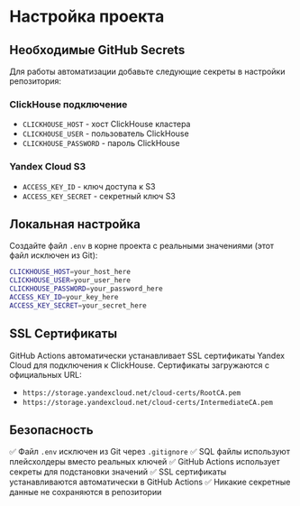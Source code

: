 # Настройка проекта

## Необходимые GitHub Secrets

Для работы автоматизации добавьте следующие секреты в настройки репозитория:

### ClickHouse подключение
- `CLICKHOUSE_HOST` - хост ClickHouse кластера
- `CLICKHOUSE_USER` - пользователь ClickHouse  
- `CLICKHOUSE_PASSWORD` - пароль ClickHouse

### Yandex Cloud S3
- `ACCESS_KEY_ID` - ключ доступа к S3
- `ACCESS_KEY_SECRET` - секретный ключ S3

## Локальная настройка

Создайте файл `.env` в корне проекта с реальными значениями (этот файл исключен из Git):

```bash
CLICKHOUSE_HOST=your_host_here
CLICKHOUSE_USER=your_user_here  
CLICKHOUSE_PASSWORD=your_password_here
ACCESS_KEY_ID=your_key_here
ACCESS_KEY_SECRET=your_secret_here
```

## SSL Сертификаты

GitHub Actions автоматически устанавливает SSL сертификаты Yandex Cloud для подключения к ClickHouse. Сертификаты загружаются с официальных URL:
- `https://storage.yandexcloud.net/cloud-certs/RootCA.pem`
- `https://storage.yandexcloud.net/cloud-certs/IntermediateCA.pem`

## Безопасность

✅ Файл `.env` исключен из Git через `.gitignore`
✅ SQL файлы используют плейсхолдеры вместо реальных ключей
✅ GitHub Actions использует секреты для подстановки значений
✅ SSL сертификаты устанавливаются автоматически в GitHub Actions
✅ Никакие секретные данные не сохраняются в репозитории
